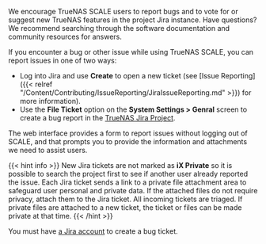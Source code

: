 ---
---

We encourage TrueNAS SCALE users to report bugs and to vote for or suggest new TrueNAS features in the project Jira instance. 
Have questions? We recommend searching through the software documentation and community resources for answers.

If you encounter a bug or other issue while using TrueNAS SCALE, you can report issues in one of two ways:

* Log into Jira and use **Create** to open a new ticket (see [Issue Reporting]({{< relref "/Content/Contributing/IssueReporting/JiraIssueReporting.md" >}}) for more information).
* Use the **File Ticket** option on the **System Settings > Genral** screen to create a bug report in the [TrueNAS Jira Project](https://ixsystems.atlassian.net/jira/software/c/projects/NAS/issues). 

The web interface provides a form to report issues without logging out of SCALE, and that prompts you to provide the information and attachments we need to assist users. 

{{< hint info >}}
New Jira tickets are not marked as **iX Private** so it is possible to search the project first to see if another user already reported the issue. 
Each Jira ticket sends a link to a private file attachment area to safeguard user personal and private data. If the attached files do not require privacy, attach them to the Jira ticket. All incoming tickets are triaged. If private files are attached to a new ticket, the ticket or files can be made private at that time. 
{{< /hint >}}

You must have [a Jira account](https://id.atlassian.com/signup?continue=https%3A%2F%2Fid.atlassian.com%2Fjoin%2Fuser-access%3Fresource%3Dari%253Acloud%253Ajira%253A%253Asite%252F94e022be-3595-4f54-979f-780bfeff904d%26continue%3Dhttps%253A%252F%252Fixsystems.atlassian.net%252Fplugins%252Fservlet%252Foauth%252Fauthorize%253Foauth_token%253Dz4KC1gtOt92BMtgTSMeJVf4Ku3sgNIls&application=jira) to create a bug ticket.